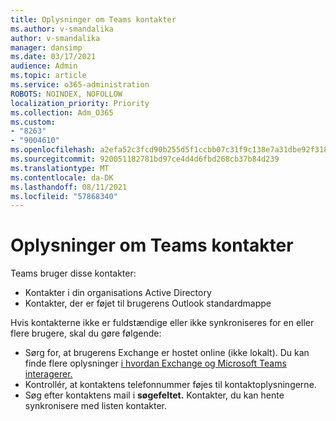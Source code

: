 ```yaml
---
title: Oplysninger om Teams kontakter
ms.author: v-smandalika
author: v-smandalika
manager: dansimp
ms.date: 03/17/2021
audience: Admin
ms.topic: article
ms.service: o365-administration
ROBOTS: NOINDEX, NOFOLLOW
localization_priority: Priority
ms.collection: Adm_O365
ms.custom:
- "8263"
- "9004610"
ms.openlocfilehash: a2efa52c3fcd90b255d5f1ccbb07c31f9c138e7a31dbe92f318418fb1643601d
ms.sourcegitcommit: 920051182781bd97ce4d4d6fbd268cb37b84d239
ms.translationtype: MT
ms.contentlocale: da-DK
ms.lasthandoff: 08/11/2021
ms.locfileid: "57868340"
---
```

# <a name="information-about-teams-contacts"></a>Oplysninger om Teams kontakter

Teams bruger disse kontakter:

- Kontakter i din organisations Active Directory
- Kontakter, der er føjet til brugerens Outlook standardmappe

Hvis kontakterne ikke er fuldstændige eller ikke synkroniseres for en eller flere brugere, skal du gøre følgende:

- Sørg for, at brugerens Exchange er hostet online (ikke lokalt). Du kan finde flere oplysninger [i hvordan Exchange og Microsoft Teams interagerer.](https://docs.microsoft.com/microsoftteams/exchange-teams-interact)
- Kontrollér, at kontaktens telefonnummer føjes til kontaktoplysningerne.
- Søg efter kontaktens mail i **søgefeltet.** Kontakter, du kan hente synkronisere med listen kontakter.


